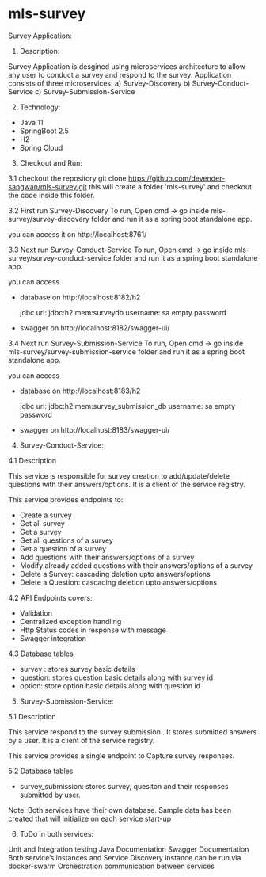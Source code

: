 # mls-survey

Survey Application:

1. Description:

Survey Application is desgined using microservices architecture to allow any user to conduct a survey and respond to the survey.
Application consists of three microservices:
a) Survey-Discovery
b) Survey-Conduct-Service
c) Survey-Submission-Service

2. Technology:

- Java 11
- SpringBoot 2.5
- H2
- Spring Cloud


3. Checkout and Run:

3.1 checkout the repository 
git clone https://github.com/devender-sangwan/mls-survey.git
this will create a folder 'mls-survey' and checkout the code inside this folder.

3.2 First run Survey-Discovery
To run,  Open cmd -> go inside mls-survey/survey-discovery folder and run it as a spring boot standalone app.

you can access it on http://localhost:8761/

3.3 Next run Survey-Conduct-Service
To run,  Open cmd -> go inside mls-survey/survey-conduct-service folder and run it as a spring boot standalone app.

you can access

-  database on http://localhost:8182/h2

	jdbc url: jdbc:h2:mem:surveydb
	username: sa
	empty password

-  swagger on http://localhost:8182/swagger-ui/

3.4 Next run Survey-Submission-Service
To run,  Open cmd -> go inside mls-survey/survey-submission-service folder and run it as a spring boot standalone app.

you can access

-  database on http://localhost:8183/h2

	jdbc url: jdbc:h2:mem:survey_submission_db
	username: sa
	empty password

-  swagger on http://localhost:8183/swagger-ui/



4. Survey-Conduct-Service:

4.1 Description

This service is responsible for survey creation to add/update/delete questions with their answers/options.
It is a client of the service registry.

This service provides endpoints to:
- Create a survey
- Get all survey
- Get a survey
- Get all questions of a survey
- Get a question of a survey
- Add questions with their answers/options of a survey
- Modify already added questions with their answers/options of a survey
- Delete a Survey: cascading deletion upto answers/options
- Delete a Question: cascading deletion upto answers/options

4.2 API Endpoints covers:

- Validation
- Centralized exception handling
- Http Status codes in response with message
- Swagger integration


4.3 Database tables

- survey : stores survey basic details
- question: stores question basic details along with survey id
- option: store option basic details along with question id


5. Survey-Submission-Service:

5.1 Description

This service respond to the survey submission . It stores submitted answers by a user.
It is a client of the service registry.

This service provides a single endpoint to Capture survey responses.

5.2 Database tables
- survey_submission: stores survey, quesiton and their responses submitted by user.


Note: 
Both services have their own database.
Sample data has been created that will initialize on each service start-up


6. ToDo in both services:

Unit and Integration testing
Java Documentation
Swagger Documentation
Both service’s instances and Service Discovery instance can be run via docker-swarm
Orchestration communication between services
